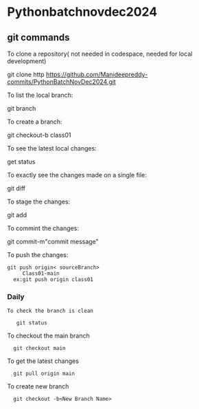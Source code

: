 # Pythonbatchnovdec2024
 
 

## git commands
 
   To clone a repository( not needed in codespace, needed for local development)

   git clone http https://github.com/Manideepreddy-commits/PythonBatchNovDec2024.git

To list the local branch:

   git branch

To create a branch:
 
   git checkout-b class01

To see the latest local changes:

   get status

To exactly see the changes made on a single file:

   git diff

To stage the changes:

   git add<filename>

To commint the changes:

   git commit-m"commit message"

To push the changes:

    git push origin< sourceBranch>
         Class01-main
      ex:git push origin class01
   
### Daily 
    To check the branch is clean
    
       git status

   To checkout the main branch

      git checkout main

   To get the latest changes

      git pull origin main

   To create new branch

      git checkout -b<New Branch Name>
         